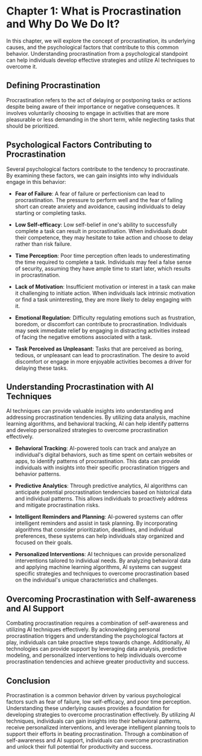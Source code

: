Chapter 1: What is Procrastination and Why Do We Do It?
=======================================================

In this chapter, we will explore the concept of procrastination, its underlying causes, and the psychological factors that contribute to this common behavior. Understanding procrastination from a psychological standpoint can help individuals develop effective strategies and utilize AI techniques to overcome it.

Defining Procrastination
------------------------

Procrastination refers to the act of delaying or postponing tasks or actions despite being aware of their importance or negative consequences. It involves voluntarily choosing to engage in activities that are more pleasurable or less demanding in the short term, while neglecting tasks that should be prioritized.

Psychological Factors Contributing to Procrastination
-----------------------------------------------------

Several psychological factors contribute to the tendency to procrastinate. By examining these factors, we can gain insights into why individuals engage in this behavior:

* **Fear of Failure**: A fear of failure or perfectionism can lead to procrastination. The pressure to perform well and the fear of falling short can create anxiety and avoidance, causing individuals to delay starting or completing tasks.

* **Low Self-efficacy**: Low self-belief in one's ability to successfully complete a task can result in procrastination. When individuals doubt their competence, they may hesitate to take action and choose to delay rather than risk failure.

* **Time Perception**: Poor time perception often leads to underestimating the time required to complete a task. Individuals may feel a false sense of security, assuming they have ample time to start later, which results in procrastination.

* **Lack of Motivation**: Insufficient motivation or interest in a task can make it challenging to initiate action. When individuals lack intrinsic motivation or find a task uninteresting, they are more likely to delay engaging with it.

* **Emotional Regulation**: Difficulty regulating emotions such as frustration, boredom, or discomfort can contribute to procrastination. Individuals may seek immediate relief by engaging in distracting activities instead of facing the negative emotions associated with a task.

* **Task Perceived as Unpleasant**: Tasks that are perceived as boring, tedious, or unpleasant can lead to procrastination. The desire to avoid discomfort or engage in more enjoyable activities becomes a driver for delaying these tasks.

Understanding Procrastination with AI Techniques
------------------------------------------------

AI techniques can provide valuable insights into understanding and addressing procrastination tendencies. By utilizing data analysis, machine learning algorithms, and behavioral tracking, AI can help identify patterns and develop personalized strategies to overcome procrastination effectively.

* **Behavioral Tracking**: AI-powered tools can track and analyze an individual's digital behaviors, such as time spent on certain websites or apps, to identify patterns of procrastination. This data can provide individuals with insights into their specific procrastination triggers and behavior patterns.

* **Predictive Analytics**: Through predictive analytics, AI algorithms can anticipate potential procrastination tendencies based on historical data and individual patterns. This allows individuals to proactively address and mitigate procrastination risks.

* **Intelligent Reminders and Planning**: AI-powered systems can offer intelligent reminders and assist in task planning. By incorporating algorithms that consider prioritization, deadlines, and individual preferences, these systems can help individuals stay organized and focused on their goals.

* **Personalized Interventions**: AI techniques can provide personalized interventions tailored to individual needs. By analyzing behavioral data and applying machine learning algorithms, AI systems can suggest specific strategies and techniques to overcome procrastination based on the individual's unique characteristics and challenges.

Overcoming Procrastination with Self-awareness and AI Support
-------------------------------------------------------------

Combating procrastination requires a combination of self-awareness and utilizing AI techniques effectively. By acknowledging personal procrastination triggers and understanding the psychological factors at play, individuals can take proactive steps towards change. Additionally, AI technologies can provide support by leveraging data analysis, predictive modeling, and personalized interventions to help individuals overcome procrastination tendencies and achieve greater productivity and success.

Conclusion
----------

Procrastination is a common behavior driven by various psychological factors such as fear of failure, low self-efficacy, and poor time perception. Understanding these underlying causes provides a foundation for developing strategies to overcome procrastination effectively. By utilizing AI techniques, individuals can gain insights into their behavioral patterns, receive personalized interventions, and leverage intelligent planning tools to support their efforts in beating procrastination. Through a combination of self-awareness and AI support, individuals can overcome procrastination and unlock their full potential for productivity and success.
